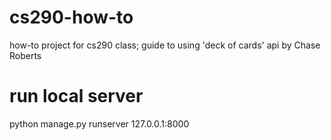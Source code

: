 # cs290-how-to
how-to project for cs290 class; guide to using 'deck of cards' api by Chase Roberts

# run local server
python manage.py runserver 127.0.0.1:8000
